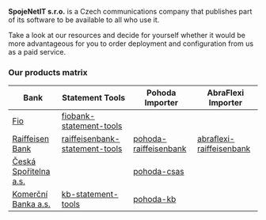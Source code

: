 

**SpojeNetIT s.r.o.** is a Czech communications company that publishes part of its software to be available to all who use it.

Take a look at our resources and decide for yourself whether it would be more advantageous for you to order deployment and configuration from us as a paid service.

### Our products matrix

| Bank            | Statement Tools | Pohoda Importer | AbraFlexi Importer |
| --------------- | --------------- | --------------- | ------------------ |
| [Fio](https://www.fio.cz/)             | [fiobank-statement-tools](https://github.com/Spoje-NET/fiobank-statement-tools)  | 
| [Raiffeisen Bank](https://www.rb.cz/)  | [raiffeisenbank-statement-tools](https://github.com/Spoje-NET/raiffeisenbank-statement-tools)  | [pohoda-raiffeisenbank](https://github.com/Spoje-NET/pohoda-raiffeisenbank) | [abraflexi-raiffeisenbank](https://github.com/VitexSoftware/abraflexi-raiffeisenbank) |
| [Česká Spořitelna a.s.](https://www.csas.cz/)            |                 | [pohoda-csas](https://github.com/Spoje-NET/pohoda-csas) |  |
| [Komerční Banka a.s.](https://www.kb.cz/) | [kb-statement-tools](https://github.com/Spoje-NET/kb-statement-tools) | [pohoda-kb](https://github.com/Spoje-NET/pohoda-kb)  |  |

